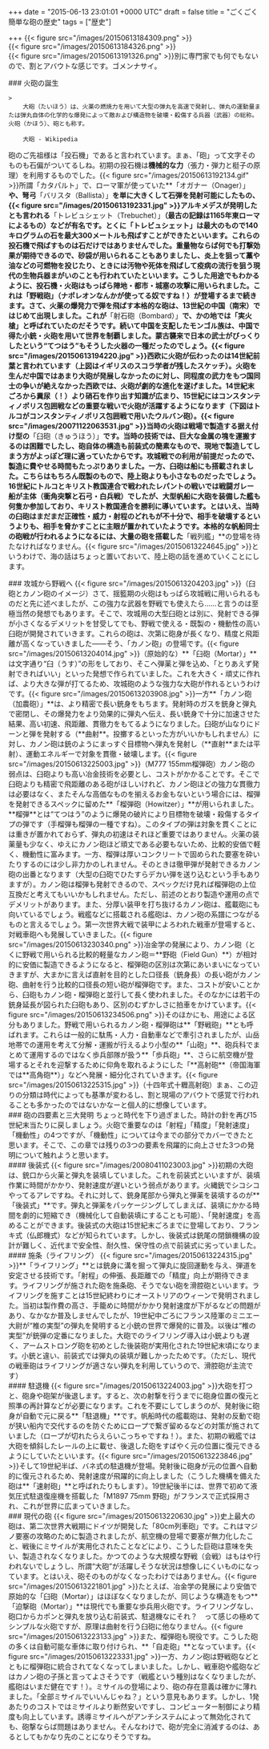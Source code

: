 
+++
date = "2015-06-13 23:01:01 +0000 UTC"
draft = false
title = "ごくごく簡単な砲の歴史"
tags = ["歴史"]

+++
{{< figure src="/images/20150613184309.png"  >}}<br/>
{{< figure src="/images/20150613184326.png"  >}}<br/>
{{< figure src="/images/20150613191326.png"  >}}別に専門家でも何でもないので、割とアバウトな感じです。ゴメンナサイ。

<div class="section">
    ### 火砲の誕生
    
    >
        大砲（たいほう）は、火薬の燃焼力を用いて大型の弾丸を高速で発射し、弾丸の運動量または弾丸自体の化学的な爆発によって敵および構造物を破壊・殺傷する兵器（武器）の総称。火砲（かほう）、砲とも称す。

        大砲 - Wikipedia
    
砲のご先祖様は「投石機」であると言われています。まぁ、「砲」って文字そのものも石偏がついてるしね。初期の投石機は**機械的な力**（張力・弾力と梃子の原理）を利用するものでした。{{< figure src="/images/20150613192134.gif"  >}}所謂「カタパルト」で、ローマ軍が使っていた**「オガナー（Onager）」**や、弩弓**「バリスタ（Ballista）」**を単に大きくして石弾を発射可能にしたもの、{{< figure src="/images/20150613192331.jpg"  >}}アルキメデスが発明したとも言われる**「トレビュシェット（Trebuchet）」**（最古の記録は1165年東ローマによるもの）などが有名です。とくに「トレビュシェット」は最大のもので140キログラムの石を最大300メートルも飛ばすことができたといいます。これらの投石機で飛ばすものは石だけではありませんでした。重量物ならば何でも打撃効果が期待できるので、砂袋が用いられることもありましたし、炎上を狙って藁や油などの可燃物を投じたり、ときには汚物や死体を飛ばして疫病の流行を狙う現代の生物兵器まがいのことも行われていたといいます。こうした用途でもわかるように、投石機・火砲はもっぱら陣地・都市・城塞の攻撃に用いられました。これは「野戦砲」（ナポレオンなんかが使ってる奴ですね！）が登場するまで続きます。さて、火薬の爆発力で弾を飛ばす本格的な砲は、13世紀の中国（南宋）ではじめて出現しました。これが**「射石砲（Bombard）」**で、かの地では「実火槍」と呼ばれていたのだそうです。続いて中国を支配したモンゴル族は、中国で得た小銃・火砲を用いて世界を制覇しました。蒙古襲来で日本の武士がびっくりしたという“てつはう”もそうした火器の一種だったのでしょう。{{< figure src="/images/20150613194220.jpg"  >}}西欧に火砲が伝わったのは14世紀前葉と言われています（上図はイギリスのスコラ学者が残したスケッチ）。火砲を生んだ中国ではあまり大砲が発展しなかったのに対し、同程度の武力をもつ国同士の争いが絶えなかった西欧では、火砲が劇的な進化を遂げました。14世紀末ごろから糞尿（！）より硝石を作り出す知識が広まり、15世紀にはコンスタンティノポリス包囲戦などの重要な戦いで火砲が活躍するようになります（下図はトルコがコンスタンティノポリス包囲戦で用いたウルバン砲）。{{< figure src="/images/20071122063531.jpg"  >}}当時の火砲は戦場で製造する据え付け型の**「臼砲（きゅうほう）」**です。当時の技術では、巨大な金属の塊を運搬するのは困難でしたし、砲自体の構造も前装式の簡素なもので、現地で製造してしまう方がよっぽど理に適っていたからです。攻城戦での利用が前提だったので、製造に費やせる時間もたっぷりありました。一方、臼砲は船にも搭載されました。こちらはもちろん既製のもので、陸上砲よりも小さなものだったでしょう。16世紀にトルコとキリスト教国連合で戦われたレパントの戦いでは戦闘ガレー船が主体（衝角突撃と石弓・白兵戦）でしたが、大型帆船に大砲を装備した艦も何隻か参加しており、キリスト教国連合を勝利に導いています。とはいえ、当時の臼砲はまだまだ正確性・威力・射程のどれもが不十分で、相手を破壊するというよりも、相手を脅かすことに主眼が置かれていたようです。本格的な帆船同士の砲戦が行われるようになるには、大量の砲を搭載した**「戦列艦」**の登場を待たなければなりません。{{< figure src="/images/20150613224645.jpg"  >}}というわけで、海の話はちょっと置いておいて、陸上砲の話を進めていくことにします。

</div>
<div class="section">
    ### 攻城から野戦へ
    {{< figure src="/images/20150613204203.jpg"  >}}（臼砲とカノン砲のイメージ）さて、揺籃期の火砲はもっぱら攻城戦に用いられるものだと先に述べましたが、この強力な武器を野戦でも使えたら……と言うのは至極当然の発想でもあります。そこで、攻城用の大型臼砲とは別に、発射できる弾が小さくなるデメリットを甘受してでも、野戦で使える・既製の・機動性の高い臼砲が開発されていきます。これらの砲は、次第に砲身が長くなり、精度と飛距離が高くなっていきました――そう、「カノン砲」の登場です。{{< figure src="/images/20150613204014.jpg"  >}}（原始的な）**「臼砲（Mortar）」**は文字通り“臼（うす）”の形をしており、そこへ弾薬と弾を込め、「とりあえず発射できればいい」といった発想で作られていました。これを大きく・頑丈に作れば、より大きな弾が打てるため、攻城砲のような強力な大砲が作れるというわけです。{{< figure src="/images/20150613203908.jpg"  >}}一方**「カノン砲（加農砲）」**は、より精密で長い銃身をもちます。発射時のガスを銃身と弾丸で密閉し、その爆発力をより効果的に弾丸へ伝え、長い銃身で十分に加速させた結果、高い初速、飛距離、貫徹力をもてるようになりました。臼砲が山なりにドーンと弾を発射する（**曲射**。投擲するといった方がいいかもしれません）に対し、カノン砲は銃のようにまっすぐ目標物へ弾丸を発射し（**直射**または平射）、運動エネルギーで対象を貫徹・破壊します。{{< figure src="/images/20150613225003.jpg"  >}}（M777 155mm榴弾砲）カノン砲の弱点は、臼砲よりも高い冶金技術を必要とし、コストがかかることです。そこで臼砲よりも精密で飛距離のある砲がほしいけれど、カノン砲ほどの強力な貫徹力は必要はなく、またそんな高価なものを揃えるお金もないという場合には、榴弾を発射できるスペックに留めた**「榴弾砲（Howitzer）」**が用いられました。**榴弾**とは“てつはう”のように爆発の破片により目標物を破壊・殺傷するタイプの弾です（手榴弾も榴弾の一種ですね）。このタイプの弾は対象を貫くことには重きが置かれておらず、弾丸の初速はそれほど重要ではありません。火薬の装薬量も少なく、ゆえにカノン砲ほど頑丈である必要もないため、比較的安価で軽く、機動性に富みます。一方、榴弾は厚いコンクリートで固められた要塞を砕いたりするのには少し非力かのしれません。そのときは徹甲弾が発射できるカノン砲の出番となります（大型の臼砲でひたすらデカい弾を送り込むという手もありますが）。カノン砲は榴弾も発射できるので、スペックだけ見れば榴弾砲の上位互換だと考えてもいいかもしれません。ただし、前述のとおり製造や運用の点でデメリットがあります。また、分厚い装甲を打ち抜けるカノン砲は、艦載砲にも向いているでしょう。戦艦などに搭載される艦砲は、カノン砲の系譜につながるものと言えるでしょう。第一次世界大戦で装甲によろわれた戦車が登場すると、対戦車砲へも発展していきました。{{< figure src="/images/20150613230340.png"  >}}冶金学の発展により、カノン砲（とくに野戦で用いられる比較的軽量なカノン砲＝**野砲（Field Gun）**）が相対的に安価に製造できるようになると、榴弾砲の区別は次第にあいまいになっていきますが、大まかに言えば直射を目的とした口径長（銃身長）の長い砲がカノン砲、曲射を行う比較的口径長の短い砲が榴弾砲です。また、コストが安いことから、臼砲もカノン砲・榴弾砲と並行して長く使われました。そのなかには若干の銃身延長が図られた臼砲もあり、区別のむずかしさに拍車をかけています。{{< figure src="/images/20150613234506.png"  >}}そのほかにも、用途による区分もありました。野戦で用いられるカノン砲・榴弾砲は**「野戦砲」**とも呼ばれます。これらは一般的に駄馬・人力・自動車などで牽引されましたが、山岳地帯での運用を考えて分解・運搬が行えるより小型の**「山砲」**、砲兵科でまとめて運用するのではなく歩兵部隊が扱う**「歩兵砲」**、さらに航空機が登場するとそれを迎撃するために仰角を取れるようにした「**高射砲**（帝国海軍では**高角砲**）」などへ発展・細分化されていきます。{{< figure src="/images/20150613225315.jpg"  >}}（十四年式十糎高射砲）まぁ、この辺りの分類は時代によっても基準が変わるし、割と現場のアバウトで感覚で行われることも多かったのではないかなーと個人的に想像しています。

</div>
<div class="section">
    ### 砲の四要素と三大発明
    ちょっと時代を下り過ぎました。時計の針を再び15世紀末当たりに戻しましょう。火砲で重要なのは「射程」「精度」「発射速度」「機動性」の4つですが、「機動性」については今までの部分でカバーできたと思います。そこで、この章では残りの3つの要素を飛躍的に向上させた3つの発明について触れようと思います。

<div class="section">
    #### 後装式
    {{< figure src="/images/20080411023003.jpg"  >}}初期の大砲は、銃口から火薬と弾丸を装填していました。これを前装式といいますが、装填作業に時間がかかり、発射速度が遅いという弱点があります。火縄銃でシコシコやってるアレですね。それに対して、銃身尾部から弾丸と弾薬を装填するのが**「後装式」**です。弾丸と弾薬をパッケージングしてしまえば、装填にかかる時間を劇的に短縮でき（機械化して自動装填にすることも可能）、「発射速度」を高めることができます。後装式の大砲は15世紀末ごろまでに登場しており、フランキ式（仏郎機式）などが知られています。しかし、後装式は銃尾の閉鎖機構の設計が難しく、近代まで安全性、耐久性、保守性の点で前装式に劣っていました。

</div>
<div class="section">
    #### 施条（ライフリング）
    {{< figure src="/images/20150613224315.jpg"  >}}**「ライフリング」**とは銃身に溝を掘って弾丸に旋回運動を与え、弾道を安定させる技術です。「射程」の伸張、長距離での「精度」向上が期待できます。ライフリングが施された砲を施条砲、そうでない砲を滑腔砲といいます。ライフリングを施すことは15世紀終わりにオーストリアのウィーンで発明されました。当初は製作費の高さ、手籠めに時間がかかり発射速度が下がるなどの問題があり、なかなか普及しませんでしたが、19世紀中ごろにフランス陸軍のミニエー大尉が“椎の実型”の弾丸を発明すると小銃の世界で爆発的に普及。以後は“椎の実型”が銃弾の定番になりました。大砲でのライフリング導入は小銃よりも遅く、アームストロング砲を初めとした後装砲が実用化された19世紀末頃になります。小銃と違い、前装式では弾丸の装填が難しかったためです。（ただし、現代の戦車砲はライフリングが適さない弾丸を利用していうので、滑腔砲が主流です）

</div>
<div class="section">
    #### 駐退機
    {{< figure src="/images/20150613224003.jpg"  >}}大砲を打つと、砲身や砲架が後退します。すると、次の射撃を行うまでに砲身位置の復元と照準の再計算などが必要になります。これを不要にしてしまうのが、発射後に砲身が自動で元に戻る**「駐退機」**です。帆船時代の艦載砲は、発射の反動で砲が狭い船内で交代するのを防ぐためにロープで繋ぎ留めるなどの対策が施されていました（ロープが切れたらえらいこっちゃですね！）。また、初期の戦艦では大砲を傾斜したレールの上に載せ、後退した砲をすばやく元の位置に復元できるようにしていたといいます。{{< figure src="/images/20150613223846.jpg"  >}}そして19世紀半ば、バネ式の駐退機が登場。発射後に砲身が元の位置へ自動的に復元されるため、発射速度が飛躍的に向上しました（こうした機構を備えた砲は**「速射砲」**と呼ばれたりもします）。19世紀後半には、世界で初めて液気圧式駐退復座機を搭載した「M1897 75mm 野砲」がフランスで正式採用され、これが世界に広まっていきました。

</div>
</div>
<div class="section">
    ### 現代の砲
    {{< figure src="/images/20150613220630.jpg"  >}}史上最大の砲は、第二次世界大戦期にドイツが開発した「80cm列車砲」です。これはマジノ要塞の攻略のために製造されましたが、航空機の登場で要塞が無力化したこと、戦後にミサイルが実用化されたことなどにより、こうした巨砲は意味を失い、製造されなくなりました。かつてのような大規模な野戦（会戦）はもはや行われないでしょうし、所謂“大砲”が活躍しそうな状況は想像しにくいものになっています。とはいえ、砲そのものがなくなったわけではありません。{{< figure src="/images/20150613221801.jpg"  >}}たとえば、冶金学の発展により安価で原始的な「臼砲（Mortar）」はほぼなくなりましたが、同じような構造をもつ**「迫撃砲（Mortar）」**は現代でも重要な歩兵用火砲です。ライフリングなし、砲口からカポンと弾丸を放り込む前装式、駐退機なにそれ？　って感じの極めてシンプルな火砲ですが、原理は曲射を行う臼砲に他なりません。{{< figure src="/images/20150613223133.jpg"  >}}また、榴弾砲も現役です。こうした砲の多くは自動可能な車体に取り付けられ、**「自走砲」**となっています。{{< figure src="/images/20150613223331.jpg"  >}}一方、カノン砲は野戦砲などとともに榴弾砲に統合されてなくなってしまいました。しかし、戦車砲や艦砲などはカノン砲の子孫と言ってよさそうです（戦艦という種別はなくなりましたが、艦砲はいまだ健在です！）。ミサイルの登場により、砲の存在意義は確かに薄れました。「全部ミサイルでいいんじゃね？」という意見もあります。しかし、1発あたりのコストではミサイルより断然安いですし、コンピューター制御により精度も向上しています。誘導ミサイルへがアンチシステムによって無効化されても、砲撃ならば問題はありません。そんなわけで、砲が完全に消滅するのは、あるとしてもかなり先のことになりそうですね。

</div>

